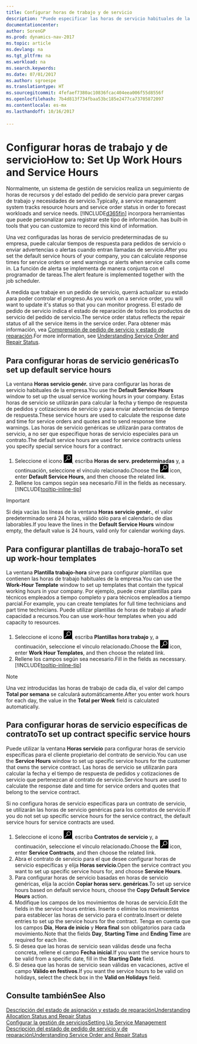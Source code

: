 ```yaml
---
title: Configurar horas de trabajo y de servicio
description: "Puede especificar las horas de servicio habituales de la empresa. Estas horas de servicio se utilizarán para calcular la fecha y tiempo de respuesta de pedidos y cotizaciones de servicio y para enviar advertencias de tiempo de respuesta."
documentationcenter: 
author: SorenGP
ms.prod: dynamics-nav-2017
ms.topic: article
ms.devlang: na
ms.tgt_pltfrm: na
ms.workload: na
ms.search.keywords: 
ms.date: 07/01/2017
ms.author: sgroespe
ms.translationtype: HT
ms.sourcegitcommit: 4fefaef7380ac10836fcac404eea006f55d8556f
ms.openlocfilehash: 7b4d813f734fbaa53bc185e2477ca73705872097
ms.contentlocale: es-mx
ms.lasthandoff: 10/16/2017

---
```

# <a name="how-to-set-up-work-hours-and-service-hours"></a><span data-ttu-id="8ee95-104">Configurar horas de trabajo y de servicio</span><span class="sxs-lookup"><span data-stu-id="8ee95-104">How to: Set Up Work Hours and Service Hours</span></span>
<span data-ttu-id="8ee95-105">Normalmente, un sistema de gestión de servicios realiza un seguimiento de horas de recursos y del estado del pedido de servicio para prever cargas de trabajo y necesidades de servicio.</span><span class="sxs-lookup"><span data-stu-id="8ee95-105">Typically, a service management system tracks resource hours and service order status in order to forecast workloads and service needs.</span></span> [!INCLUDE[d365fin](includes/d365fin_md.md)]<span data-ttu-id="8ee95-106"> incorpora herramientas que puede personalizar para registrar este tipo de información.</span><span class="sxs-lookup"><span data-stu-id="8ee95-106"> has built-in tools that you can customize to record this kind of information.</span></span>  
  
<span data-ttu-id="8ee95-107">Una vez configuradas las horas de servicio predeterminadas de su empresa, puede calcular tiempos de respuesta para pedidos de servicio o enviar advertencias o alertas cuando entran llamadas de servicio.</span><span class="sxs-lookup"><span data-stu-id="8ee95-107">After you set the default service hours of your company, you can calculate response times for service orders or send warnings or alerts when service calls come in.</span></span> <span data-ttu-id="8ee95-108">La función de alerta se implementa de manera conjunta con el programador de tareas.</span><span class="sxs-lookup"><span data-stu-id="8ee95-108">The alert feature is implemented together with the job scheduler.</span></span>   
  
<span data-ttu-id="8ee95-109">A medida que trabaje en un pedido de servicio, querrá actualizar su estado para poder controlar el progreso.</span><span class="sxs-lookup"><span data-stu-id="8ee95-109">As you work on a service order, you will want to update it's status so that you can monitor progress.</span></span> <span data-ttu-id="8ee95-110">El estado de pedido de servicio indica el estado de reparación de todos los productos de servicio del pedido de servicio.</span><span class="sxs-lookup"><span data-stu-id="8ee95-110">The service order status reflects the repair status of all the service items in the service order.</span></span> <span data-ttu-id="8ee95-111">Para obtener más información, vea [Comprensión de pedido de servicio y estado de reparación](service-order-repair-status.md).</span><span class="sxs-lookup"><span data-stu-id="8ee95-111">For more information, see [Understanding Service Order and Repair Status](service-order-repair-status.md).</span></span> 

## <a name="to-set-up-default-service-hours"></a><span data-ttu-id="8ee95-112">Para configurar horas de servicio genéricas</span><span class="sxs-lookup"><span data-stu-id="8ee95-112">To set up default service hours</span></span>  
<span data-ttu-id="8ee95-113">La ventana **Horas servicio genér.** sirve para configurar las horas de servicio habituales de la empresa.</span><span class="sxs-lookup"><span data-stu-id="8ee95-113">You use the **Default Service Hours** window to set up the usual service working hours in your company.</span></span> <span data-ttu-id="8ee95-114">Estas horas de servicio se utilizarán para calcular la fecha y tiempo de respuesta de pedidos y cotizaciones de servicio y para enviar advertencias de tiempo de respuesta.</span><span class="sxs-lookup"><span data-stu-id="8ee95-114">These service hours are used to calculate the response date and time for service orders and quotes and to send response time warnings.</span></span> <span data-ttu-id="8ee95-115">Las horas de servicio genéricas se utilizarán para contratos de servicio, a no ser que especifique horas de servicio especiales para un contrato.</span><span class="sxs-lookup"><span data-stu-id="8ee95-115">The default service hours are used for service contracts unless you specify special service hours for a contract.</span></span>  
  
1. <span data-ttu-id="8ee95-116">Seleccione el icono ![Buscar página o informe](media/ui-search/search_small.png "icono Buscar página o informe"), escriba **Horas de serv. predeterminadas** y, a continuación, seleccione el vínculo relacionado.</span><span class="sxs-lookup"><span data-stu-id="8ee95-116">Choose the ![Search for Page or Report](media/ui-search/search_small.png "Search for Page or Report icon") icon, enter **Default Service Hours**, and then choose the related link.</span></span>  
2. <span data-ttu-id="8ee95-117">Rellene los campos según sea necesario.</span><span class="sxs-lookup"><span data-stu-id="8ee95-117">Fill in the fields as necessary.</span></span> [!INCLUDE[tooltip-inline-tip](includes/tooltip-inline-tip_md.md)]  
  
> [!IMPORTANT]  
>  <span data-ttu-id="8ee95-118">Si deja vacías las líneas de la ventana **Horas servicio genér.**, el valor predeterminado será 24 horas, válido sólo para el calendario de días laborables.</span><span class="sxs-lookup"><span data-stu-id="8ee95-118">If you leave the lines in the **Default Service Hours** window empty, the default value is 24 hours, valid only for calendar working days.</span></span>  
  
## <a name="to-set-up-work-hour-templates"></a><span data-ttu-id="8ee95-119">Para configurar plantillas de trabajo-hora</span><span class="sxs-lookup"><span data-stu-id="8ee95-119">To set up work-hour templates</span></span>
<span data-ttu-id="8ee95-120">La ventana **Plantilla trabajo-hora** sirve para configurar plantillas que contienen las horas de trabajo habituales de la empresa.</span><span class="sxs-lookup"><span data-stu-id="8ee95-120">You can use the **Work-Hour Template** window to set up templates that contain the typical working hours in your company.</span></span> <span data-ttu-id="8ee95-121">Por ejemplo, puede crear plantillas para técnicos empleados a tiempo completo y para técnicos empleados a tiempo parcial.</span><span class="sxs-lookup"><span data-stu-id="8ee95-121">For example, you can create templates for full time technicians and part time technicians.</span></span> <span data-ttu-id="8ee95-122">Puede utilizar plantillas de horas de trabajo al añadir capacidad a recursos.</span><span class="sxs-lookup"><span data-stu-id="8ee95-122">You can use work-hour templates when you add capacity to resources.</span></span>  
  
1. <span data-ttu-id="8ee95-123">Seleccione el icono ![Buscar página o informe](media/ui-search/search_small.png "icono Buscar página o informe"), escriba **Plantillas hora trabajo** y, a continuación, seleccione el vínculo relacionado.</span><span class="sxs-lookup"><span data-stu-id="8ee95-123">Choose the ![Search for Page or Report](media/ui-search/search_small.png "Search for Page or Report icon") icon, enter **Work Hour Templates**, and then choose the related link.</span></span>  
2. <span data-ttu-id="8ee95-124">Rellene los campos según sea necesario.</span><span class="sxs-lookup"><span data-stu-id="8ee95-124">Fill in the fields as necessary.</span></span> [!INCLUDE[tooltip-inline-tip](includes/tooltip-inline-tip_md.md)]  
  
> [!Note]
> <span data-ttu-id="8ee95-125">Una vez introducidas las horas de trabajo de cada día, el valor del campo **Total por semana** se calculará automáticamente.</span><span class="sxs-lookup"><span data-stu-id="8ee95-125">After you enter work hours for each day, the value in the **Total per Week** field is calculated automatically.</span></span>  

## <a name="to-set-up-contract-specific-service-hours"></a><span data-ttu-id="8ee95-126">Para configurar horas de servicio específicas de contrato</span><span class="sxs-lookup"><span data-stu-id="8ee95-126">To set up contract specific service hours</span></span>  
<span data-ttu-id="8ee95-127">Puede utilizar la ventana **Horas servicio** para configurar horas de servicio específicas para el cliente propietario del contrato de servicio.</span><span class="sxs-lookup"><span data-stu-id="8ee95-127">You can use the **Service Hours** window to set up specific service hours for the customer that owns the service contract.</span></span> <span data-ttu-id="8ee95-128">Las horas de servicio se utilizarán para calcular la fecha y el tiempo de respuesta de pedidos y cotizaciones de servicio que pertenezcan al contrato de servicio.</span><span class="sxs-lookup"><span data-stu-id="8ee95-128">Service hours are used to calculate the response date and time for service orders and quotes that belong to the service contract.</span></span>  
  
<span data-ttu-id="8ee95-129">Si no configura horas de servicio específicas para un contrato de servicio, se utilizarán las horas de servicio genéricas para los contratos de servicio.</span><span class="sxs-lookup"><span data-stu-id="8ee95-129">If you do not set up specific service hours for the service contract, the default service hours for service contracts are used.</span></span>  
  
1. <span data-ttu-id="8ee95-130">Seleccione el icono ![Buscar página o informe](media/ui-search/search_small.png "icono Buscar página o informe"), escriba **Contratos de servicio** y, a continuación, seleccione el vínculo relacionado.</span><span class="sxs-lookup"><span data-stu-id="8ee95-130">Choose the ![Search for Page or Report](media/ui-search/search_small.png "Search for Page or Report icon") icon, enter **Service Contracts**, and then choose the related link.</span></span>  
2. <span data-ttu-id="8ee95-131">Abra el contrato de servicio para el que desee configurar horas de servicio específicas y elija **Horas servicio**.</span><span class="sxs-lookup"><span data-stu-id="8ee95-131">Open the service contract you want to set up specific service hours for, and choose **Service Hours**.</span></span>  
4. <span data-ttu-id="8ee95-132">Para configurar horas de servicio basadas en horas de servicio genéricas, elija la acción **Copiar horas serv. genéricas**.</span><span class="sxs-lookup"><span data-stu-id="8ee95-132">To set up service hours based on default service hours, choose the **Copy Default Service Hours** action.</span></span>  
5. <span data-ttu-id="8ee95-133">Modifique los campos de los movimientos de horas de servicio.</span><span class="sxs-lookup"><span data-stu-id="8ee95-133">Edit the fields in the service hours entries.</span></span> <span data-ttu-id="8ee95-134">Inserte o elimine los movimientos para establecer las horas de servicio para el contrato.</span><span class="sxs-lookup"><span data-stu-id="8ee95-134">Insert or delete entries to set up the service hours for the contract.</span></span> <span data-ttu-id="8ee95-135">Tenga en cuenta que los campos **Día**, **Hora de inicio** y **Hora final** son obligatorios para cada movimiento.</span><span class="sxs-lookup"><span data-stu-id="8ee95-135">Note that the fields **Day**, **Starting Time** and **Ending Time** are required for each line.</span></span>  
6. <span data-ttu-id="8ee95-136">Si desea que las horas de servicio sean válidas desde una fecha concreta, rellene el campo **Fecha inicial**.</span><span class="sxs-lookup"><span data-stu-id="8ee95-136">If you want the service hours to be valid from a specific date, fill in the **Starting Date** field.</span></span>  
7. <span data-ttu-id="8ee95-137">Si desea que las horas de servicio sean válidas en vacaciones, active el campo **Válido en festivos**.</span><span class="sxs-lookup"><span data-stu-id="8ee95-137">If you want the service hours to be valid on holidays, select the check box in the **Valid on Holidays** field.</span></span>  

## <a name="see-also"></a><span data-ttu-id="8ee95-138">Consulte también</span><span class="sxs-lookup"><span data-stu-id="8ee95-138">See Also</span></span>  
[<span data-ttu-id="8ee95-139">Descripción del estado de asignación y estado de reparación</span><span class="sxs-lookup"><span data-stu-id="8ee95-139">Understanding Allocation Status and Repair Status</span></span>](service-allocation-status-and-repair-status.md)  
[<span data-ttu-id="8ee95-140">Configurar la gestión de servicios</span><span class="sxs-lookup"><span data-stu-id="8ee95-140">Setting Up Service Management</span></span>](service-setup-service.md)  
[<span data-ttu-id="8ee95-141">Descripción del estado de pedido de servicio y de reparación</span><span class="sxs-lookup"><span data-stu-id="8ee95-141">Understanding Service Order and Repair Status</span></span>](service-order-repair-status.md)  

